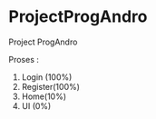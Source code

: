 # ProjectProgAndro
Project ProgAndro

Proses :
1. Login (100%)
2. Register(100%)
3. Home(10%)
4. UI (0%)
